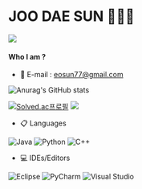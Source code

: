 # JOO DAE SUN 🤗🤗🤗
<a href="https://github.com/eosun77"><img src="https://hits.seeyoufarm.com/api/count/incr/badge.svg?url=https%3A%2F%2Fgithub.com%2Feosun77&count_bg=%23000000&title_bg=%23000000&icon=github.svg&icon_color=%23E7E7E7&title=GitHub&edge_flat=false)"/></a>
#### Who I am ?
- 💬 E-mail : eosun77@gmail.com

![Anurag's GitHub stats](https://github-readme-stats.vercel.app/api?username=eosun77&show_icons=true&theme=tokyonight)

 [![Solved.ac프로필](http://mazassumnida.wtf/api/v2/generate_badge?boj=eosun77)](https://solved.ac/eosun77)
 <img src="http://mazandi.herokuapp.com/api?handle=eosun77&theme=warm"/>
- 📋 Languages

![Java](https://img.shields.io/badge/java-%23ED8B00.svg?style=for-the-badge&logo=java&logoColor=white) ![Python](https://img.shields.io/badge/python-3670A0?style=for-the-badge&logo=python&logoColor=ffdd54) ![C++](https://img.shields.io/badge/c++-%2300599C.svg?style=for-the-badge&logo=c%2B%2B&logoColor=white)
- 💻 IDEs/Editors

![Eclipse](https://img.shields.io/badge/Eclipse-FE7A16.svg?style=for-the-badge&logo=Eclipse&logoColor=white)
![PyCharm](https://img.shields.io/badge/pycharm-143?style=for-the-badge&logo=pycharm&logoColor=black&color=black&labelColor=green) 
![Visual Studio](https://img.shields.io/badge/Visual%20Studio-5C2D91.svg?style=for-the-badge&logo=visual-studio&logoColor=white) 
